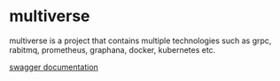 # multiverse
multiverse is a project that contains multiple technologies such as grpc, rabitmq, prometheus, graphana, docker, kubernetes etc. 

[swagger documentation](https://app.swaggerhub.com/apis-docs/Armingodiz/Multiverse/1.0.0)
